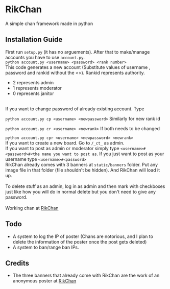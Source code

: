 # RikChan
A simple chan framework made in python

## Installation Guide
First run `setup.py` (it has no arguements). After that to make/manage accounts you have to use `account.py`.</br>
`python account.py <username> <password> <rank number>` </br>
This code generates a new account (Substitute values of username , password and rankid without the <>). Rankid represents authority. 
- 2 represents admin
- 1 represents moderator
- 0 represents janitor
</br>
If you want to change password of already existing account. Type</br>

`python account.py cp <username> <newpassword>`
Similarly for new rank id</br>

`python account.py cr <username> <newrank>`
If both needs to be changed</br>

`python account.py cpr <username> <newpassword> <newrank>`
</br>
If you want to create a new board. Go to `/_ct_` as admin.</br>
If you want to post as admin or moderator simply type `<username>#<password>#<the name you want to post as`. If you just want to post as your username type `<username>#<password>`</br>
RikChan already comes with 3 banners at `static/banners` folder. Put any image file in that folder (file shouldn't be hidden). And RikChan will load it up.</br>
</br>
To delete stuff as an admin, log in as admin and then mark with checkboxes just like how you will do in normal delete but you don't need to give any password.</br></br>
Working chan at <a href="https://rikchan.pythonanywhere.com">RikChan</a>


## Todo


- A system to log the IP of poster (Chans are notorious, and I plan to delete the information of the poster once the post gets deleted)
- A system to ban/range ban IPs.

## Credits
- The three banners that already come with RikChan are the work of an anonymous poster at <a href="https://rikchan.pythonanywhere.com">RikChan</a>